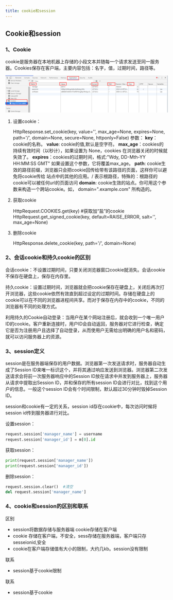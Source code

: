 ```yaml
---
title: cookie和session
---
```


## Cookie和session

### 1、Cookie

​	cookie是服务器在本地机器上存储的小段文本并随每一个请求发送至同一服务器。Cookies保存在客户端，主要内容包括：名字，值，过期时间，路径等。

<img src="image/1574344237231.png">

1. 设置cookie：

    HttpResponse.set_cookie(key, value='', max_age=None, expires=None, path='/', domain=None, secure=None, httponly=False)
    参数：
    	**key**：    cookie的名称。
    	**value**:   cookie的值,默认是空字符。
    	**max_age**：cookies的持续有效时间（以秒计），如果设置为 None，cookies 在浏览器关闭的时候就失效了。
    	**expires**：cookies的过期时间，格式:"Wdy, DD-Mth-YY HH:MM:SS GMT" 如果设置这个参数，它将覆盖max_age。
    	**path**:    cookie生效的路径前缀，浏览器只会把cookie回传给带有该路径的页面，这样你可以避免将cookie传给 站点中的其他的应用。/ 表示根路径，特殊的：根路径的cookie可以被任何url的页面访问
        **domain**:   cookie生效的站点。你可用这个参数来构造一个跨站cookie。如， domain=".example.com" 所构造的。
    
2. 获取cookie

    HttpRequest.COOKIES.get(key)
    #获取加“盐”的cookie
    HttpRequest.get_signed_cookie(key, default=RAISE_ERROR, salt='', max_age=None)

3. 删除cookie

    HttpResponse.delete_cookie(key, path='/', domain=None)

### 2、会话cookie和持久cookie的区别

会话cookie：不设置过期时间，只要关闭浏览器窗口cookie就消失。会话cookie不保存在硬盘上，保存在内存里。

持久cookie：设置过期时间，浏览器就会把cookie保存在硬盘上，关闭后再次打开浏览器，这些cookie依然有效直到超过设定的过期时间。存储在硬盘上的cookie可以在不同的浏览器进程间共享。而对于保存在内存中的cookie，不同的浏览器有不同的处理方式。

利用持久的Cookie自动登录：当用户在某个网站注册后，就会收到一个唯一用户ID的cookie。客户重新连接时，用户ID会自动返回，服务器对它进行检查，确定它是否为注册用户且选择了自动登录，从而使用户无需给出明确的用户名和密码，就可以访问服务器上的资源。

### 3、session定义

session是在服务器端保存的用户数据。浏览器第一次发送请求时，服务器自动生成了Session ID来唯一标识这个，并将其通过响应发送到浏览器。浏览器第二次发送请求会将前一次服务器响应中的Session ID放在请求中并发到服务器上，服务器从请求中提取出Session ID，并和保存的所有session ID会进行对比，找到这个用户的信息。一般这个session ID会有个时间限制，默认超过30分钟时毁掉Session ID。

session和cookie有一定的关系，session id存在cookie中，每次访问时候将session id传到服务器进行对比。

设置session：

```python
request.session['manager_name'] = username
request.session['manager_id'] = m[0].id
```

获取session：

```python
print(request.session['manager_name'])
print(request.session['manager_id'])
```

删除session：

```python
request.session.clear()  #清空
del request.session['manager_name']
```

### 4、cookie和session的区别和联系

区别

- session将数据存储与服务器端 cookie存储在客户端
- cookie 存储在客户端，不安全，sess存储在服务器端，客户端只存sesseionid,安全
- cookie在客户端存储值有大小的限制，大约几kb。session没有限制

联系

- session基于cookie限制

联系

- session基于cookie